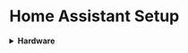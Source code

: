 # Home Assistant Setup

<details>
<summary>
  <b>Hardware</b>  </summary>
  <p>https://www.intel.com/content/www/us/en/products/boards-kits/nuc/kits/nuc7i5bnh.html</p>
</details>
